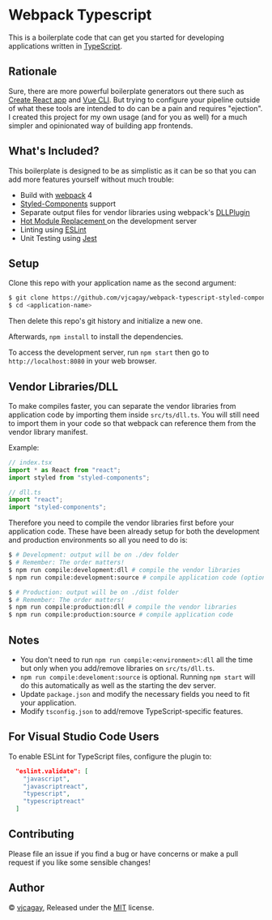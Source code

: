 # Webpack Typescript

This is a boilerplate code that can get you started for developing applications written in [TypeScript](http://www.typescriptlang.org).

## Rationale

Sure, there are more powerful boilerplate generators out there such as [Create React app](https://create-react-app.dev/) and [Vue CLI](https://cli.vuejs.org/). But trying to configure your pipeline outside of what these tools are intended to do can be a pain and requires "ejection". I created this project for my own usage (and for you as well) for a much simpler and opinionated way of building app frontends.

## What's Included?

This boilerplate is designed to be as simplistic as it can be so that you can add more features yourself without much trouble:

- Build with [webpack](https://webpack.js.org) 4
- [Styled-Components](https://www.styled-components.com) support
- Separate output files for vendor libraries using webpack's [DLLPlugin](https://webpack.js.org/plugins/dll-plugin)
- [Hot Module Replacement ](https://webpack.js.org/concepts/hot-module-replacement) on the development server
- Linting using [ESLint](https://eslint.org)
- Unit Testing using [Jest](https://facebook.github.io/jest/)

## Setup

Clone this repo with your application name as the second argument:

```bash
$ git clone https://github.com/vjcagay/webpack-typescript-styled-components.git <application-name>
$ cd <application-name>
```

Then delete this repo's git history and initialize a new one.

Afterwards, `npm install` to install the dependencies.

To access the development server, run `npm start` then go to `http://localhost:8080` in your web browser.

## Vendor Libraries/DLL

To make compiles faster, you can separate the vendor libraries from application code by importing them inside `src/ts/dll.ts`. You will still need to import them in your code so that webpack can reference them from the vendor library manifest.

Example:

```typescript
// index.tsx
import * as React from "react";
import styled from "styled-components";
```

```typescript
// dll.ts
import "react";
import "styled-components";
```

Therefore you need to compile the vendor libraries first before your application code. These have been already setup for both the development and production environments so all you need to do is:

```bash
$ # Development: output will be on ./dev folder
$ # Remember: The order matters!
$ npm run compile:development:dll # compile the vendor libraries
$ npm run compile:development:source # compile application code (optional)
```

```bash
$ # Production: output will be on ./dist folder
$ # Remember: The order matters!
$ npm run compile:production:dll # compile the vendor libraries
$ npm run compile:production:source # compile application code
```

## Notes

- You don't need to run `npm run compile:<environment>:dll` all the time but only when you add/remove libraries on `src/ts/dll.ts`.
- `npm run compile:develoment:source` is optional. Running `npm start` will do this automatically as well as the starting the dev server.
- Update `package.json` and modify the necessary fields you need to fit your application.
- Modify `tsconfig.json` to add/remove TypeScript-specific features.

## For Visual Studio Code Users

To enable ESLint for TypeScript files, configure the plugin to:

```json
  "eslint.validate": [
    "javascript",
    "javascriptreact",
    "typescript",
    "typescriptreact"
  ]
```

## Contributing

Please file an issue if you find a bug or have concerns or make a pull request if you like some sensible changes!

## Author

© [vjcagay](https://github.com/vjcagay), Released under the [MIT](https://github.com/vjcagay/webpack-typescript/blob/master/LICENSE) license.
